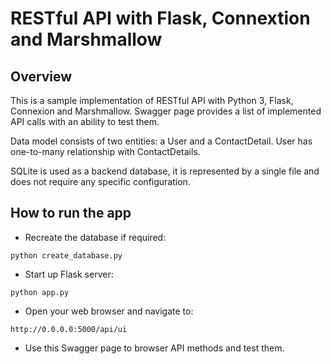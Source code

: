 # RESTful API with Flask, Connextion and Marshmallow

## Overview

This is a sample implementation of RESTful API with Python 3, Flask, Connexion and Marshmallow. Swagger page provides a list of implemented API calls with an ability to test them.

Data model consists of two entities: a User and a ContactDetail. User has one-to-many relationship with ContactDetails.

SQLite is used as a backend database, it is represented by a single file and does not require any specific configuration.


## How to run the app

* Recreate the database if required:

`python create_database.py`

* Start up Flask server:

`python app.py`

* Open your web browser and navigate to:

`http://0.0.0.0:5000/api/ui`

* Use this Swagger page to browser API methods and test them.


